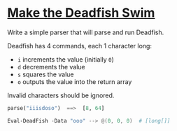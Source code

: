 # [Make the Deadfish Swim](https://www.codewars.com/kata/51e0007c1f9378fa810002a9)

Write a simple parser that will parse and run Deadfish.  

Deadfish has 4 commands, each 1 character long:
* `i` increments the value (initially `0`)
* `d` decrements the value
* `s` squares the value
* `o` outputs the value into the return array

Invalid characters should be ignored.

```python
parse("iiisdoso")  ==>  [8, 64]
```
```powershell
Eval-DeadFish -Data "ooo" --> @(0, 0, 0)  # [long[]]

```
